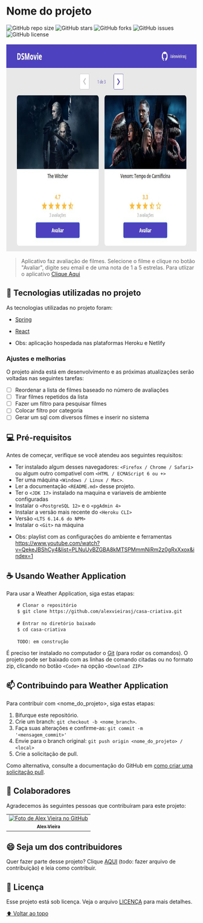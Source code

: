 # Nome do projeto

<!---Esses são exemplos. Veja https://shields.io para outras pessoas ou para personalizar este conjunto de escudos. Você pode querer incluir dependências, status do projeto e informações de licença aqui--->

![GitHub repo size](https://img.shields.io/github/repo-size/alexvieirasj/dsmovie?style=for-the-badge)
![GitHub stars](https://img.shields.io/github/stars/alexvieirasj/dsmovie?style=for-the-badge)
![GitHub forks](https://img.shields.io/github/forks/alexvieirasj/dsmovie?style=for-the-badge)
![GitHub issues](https://img.shields.io/github/issues/alexvieirasj/dsmovie?style=for-the-badge)
![GitHub license](https://img.shields.io/github/license/alexvieirasj/dsmovie?style=for-the-badge)

<img alt="Tela DS Movie" src="./ds-movie.JPG" height="550">

> Aplicativo faz avaliação de filmes. Selecione o filme e clique no botão "Avaliar", digite seu email e de uma nota de 1 a 5 estrelas. Para utlizar o aplicativo [Clique Aqui](https://alex-jsv-dsmovie.netlify.app/)

## :rocket: Tecnologias utilizadas no projeto

As tecnologias utilizadas no projeto foram:

- [Spring](https://spring.io/projects)
- [React](https://reactjs.org/docs/getting-started.html)

- Obs: aplicação hospedada nas plataformas Heroku e Netlify

### Ajustes e melhorias

O projeto ainda está em desenvolvimento e as próximas atualizações serão voltadas nas seguintes tarefas:

- [ ] Reordenar a lista de filmes baseado no número de avaliações
- [ ] Tirar filmes repetidos da lista
- [ ] Fazer um filtro para pesquisar filmes
- [ ] Colocar filtro por categoria
- [ ] Gerar um sql com diversos filmes e inserir no sistema

## 💻 Pré-requisitos

Antes de começar, verifique se você atendeu aos seguintes requisitos:
<!---Estes são apenas requisitos de exemplo. Adicionar, duplicar ou remover conforme necessário--->
* Ter instalado algum desses navegadores: `<Firefox / Chrome / Safari>` ou algum outro compativel com `<HTML / ECMAScript 6 ou +>`
* Ter uma máquina `<Windows / Linux / Mac>`.
* Ler a documentação `<README.md>` desse projeto.
* Ter o `<JDK 17>` instalado na maquina e variaveis de ambiente configuradas 
* Instalar o `<PostgreSQL 12>` e o `<pgAdmin 4>`
* Instalar a versão mais recente do `<Heroku CLI>`
* Versão `<LTS 6.14.6 do NPM>`
* Instalar o `<Git>` na máquina

- Obs: playlist com as configurações do ambiente e ferramentas https://www.youtube.com/watch?v=QekeJBShCy4&list=PLNuUvBZGBA8kMTSPMmmNiRm2z0gRxXxox&index=1

## ☕ Usando Weather Application

Para usar a Weather Application, siga estas etapas:

```
    # Clonar o repositório
    $ git clone https://github.com/alexvieirasj/casa-criativa.git

    # Entrar no diretório baixado
    $ cd casa-criativa
    
    TODO: em construção
```

É preciso ter instalado no computador o [Git](https://git-scm.com) (para rodar os comandos). O projeto pode ser baixado com as linhas de comando citadas ou no formato zip, clicando no botão `<Code>` na opção `<Download ZIP>`

## 📫 Contribuindo para Weather Application
<!---Se o seu README for longo ou se você tiver algum processo ou etapas específicas que deseja que os contribuidores sigam, considere a criação de um arquivo CONTRIBUTING.md separado--->
Para contribuir com <nome_do_projeto>, siga estas etapas:

1. Bifurque este repositório.
2. Crie um branch: `git checkout -b <nome_branch>`.
3. Faça suas alterações e confirme-as: `git commit -m '<mensagem_commit>'`
4. Envie para o branch original: `git push origin <nome_do_projeto> / <local>`
5. Crie a solicitação de pull.

Como alternativa, consulte a documentação do GitHub em [como criar uma solicitação pull](https://help.github.com/en/github/collaborating-with-issues-and-pull-requests/creating-a-pull-request).

## 🤝 Colaboradores

Agradecemos às seguintes pessoas que contribuíram para este projeto:

<table>
  <tr>
    <td align="center">
      <a href="#">
        <img src="https://avatars.githubusercontent.com/u/23263907" width="100px;" alt="Foto de Alex Vieira no GitHub"/><br>
        <sub>
          <b>Alex Vieira</b>
        </sub>
      </a>
    </td>
  </tr>
</table>


## 😄 Seja um dos contribuidores<br>

Quer fazer parte desse projeto? Clique [AQUI](CONTRIBUTING.md) (todo: fazer arquivo de contribuição) e leia como contribuir.

## 📝 Licença

Esse projeto está sob licença. Veja o arquivo [LICENÇA](https://github.com/alexvieirasj/weather-application/blob/main/LICENSE) para mais detalhes.

[⬆ Voltar ao topo](#weather-application)<br>
